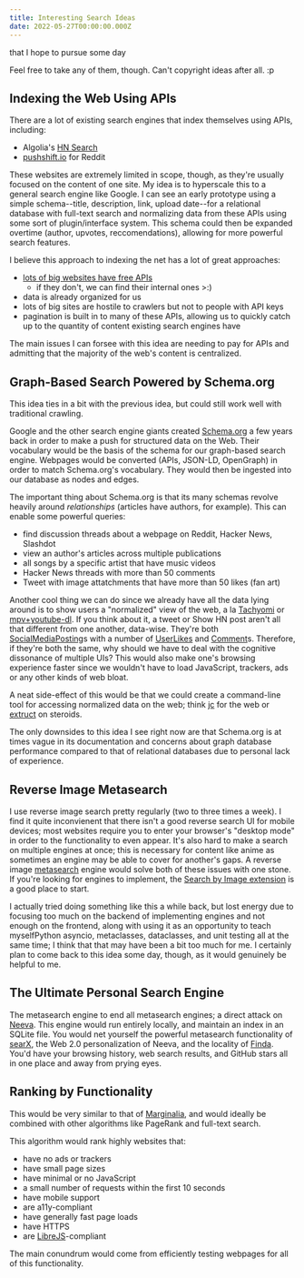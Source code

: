 ```yaml
---
title: Interesting Search Ideas
date: 2022-05-27T00:00:00.000Z
---
```

<!-- # Interesting Search Ideas -->
that I hope to pursue some day

Feel free to take any of them, though. Can't copyright ideas after all. :p

## Indexing the Web Using APIs

There are a lot of existing search engines that index themselves using APIs, including:
* Algolia's [HN Search][hn-search]
* [pushshift.io][pushshift] for Reddit

These websites are extremely limited in scope, though, as they're usually focused on
the content of one site.
My idea is to hyperscale this to a general search engine like Google.
I can see an early prototype using a simple schema--title, description,
link, upload date--for a relational database with full-text search and normalizing
data from these APIs using some sort of plugin/interface system. This schema
could then be expanded overtime (author, upvotes, reccomendations), allowing for
more powerful search features.

I believe this approach to indexing the net has a lot of great approaches:
* [lots of big websites have free APIs][public-api-lists]
	* if they don't, we can find their internal ones >:)
* data is already organized for us
* lots of big sites are hostile to crawlers but not to people with API keys
* pagination is built in to many of these APIs, allowing us to quickly catch up
to the quantity of content existing search engines have

The main issues I can forsee with this idea are needing to pay for APIs and
admitting that the majority of the web's content is centralized.

## Graph-Based Search Powered by Schema.org

This idea ties in a bit with the previous idea, but could still work well with
traditional crawling.

Google and the other search engine giants created [Schema.org][schema-org] a few
years back in order to make a push for structured data on the Web.
Their vocabulary would be the basis of the schema for our graph-based search engine.
Webpages would be converted (APIs, JSON-LD, OpenGraph) in order to match Schema.org's
vocabulary.
They would then be ingested into our database as nodes and edges.

The important thing about Schema.org is that its many schemas revolve heavily around
*relationships* (articles have authors, for example).
This can enable some powerful queries:
* find discussion threads about a webpage on Reddit, Hacker News, Slashdot
* view an author's articles across multiple publications
* all songs by a specific artist that have music videos
* Hacker News threads with more than 50 comments
* Tweet with image attatchments that have more than 50 likes (fan art)

Another cool thing we can do since we already have all the data lying around is
to show users a "normalized" view of the web, a la [Tachyomi][tachyomi]
or [mpv+youtube-dl][mpv-youtube-dl].
If you think about it, a tweet or Show HN post aren't all that different from one
another, data-wise.
They're both [SocialMediaPosting][social-media-post]s with a number of
[UserLikes][user-likes] and [Comment][comment]s.
Therefore, if they're both the same, why should we have to deal with the cognitive
dissonance of multiple UIs?
This would also make one's browsing experience faster since we wouldn't have to
load JavaScript, trackers, ads or any other kinds of web bloat.

A neat side-effect of this would be that we could create a command-line tool for
accessing normalized data on the web; think [jc][jc] for the web or
[extruct][extruct] on steroids.

The only downsides to this idea I see right now are that Schema.org is at times
vague in its documentation and concerns about graph database performance compared
to that of relational databases due to personal lack of experience.

## Reverse Image Metasearch

I use reverse image search pretty regularly (two to three times a week). I find it
quite inconvienent that there isn't a good reverse search UI for mobile devices;
most websites require you to enter your browser's "desktop mode"
in order to the functionality to even appear. It's also hard to make a search on
multiple engines at once; this is necessary for content like anime as sometimes an
engine may be able to cover for another's gaps. A reverse image
[metasearch][metasearch] engine would solve both of these issues with one stone.
If you're looking for engines to implement,
the [Search by Image extension][search-by-image] is a good place to start.

I actually tried doing something like this a while back, but lost energy due to
focusing too much on the backend of implementing engines and not enough on the frontend,
along with using it as an opportunity to teach myselfPython asyncio, metaclasses,
dataclasses, and unit testing all at the same time; I think that that may have been
a bit too much for me. I certainly plan to come back to this idea some day, though,
as it would genuinely be helpful to me.

## The Ultimate Personal Search Engine

The metasearch engine to end all metasearch engines; a direct attack on [Neeva][neeva].
This engine would run entirely locally, and maintain an index in an SQLite file.
You would net yourself the powerful metasearch functionality of [searX][searx],
the Web 2.0 personalization of Neeva, and the locality of [Finda][finda].
You'd have your browsing history, web search results, and GitHub stars all in one place
and away from prying eyes.

## Ranking by Functionality

This would be very similar to that of [Marginalia][marginalia], and would ideally be
combined with other algorithms like PageRank and full-text search.

This algorithm would rank highly websites that:
* have no ads or trackers
* have small page sizes
* have minimal or no JavaScript
* a small number of requests within the first 10 seconds
* have mobile support
* are a11y-compliant
* have generally fast page loads
* have HTTPS
* are [LibreJS][librejs]-compliant

The main conundrum would come from efficiently testing webpages for all of this
functionality.

[hn-search]: https://hn.algolia.com/
[pushshift]: https://pushshift.io/
[public-api-lists]: https://github.com/public-api-lists/public-api-lists
[schema-org]: https://schema.org/
[tachyomi]: https://tachiyomi.org/
[mpv-youtube-dl]: https://mpv.io/manual/master/#options-ytdl
[social-media-post]: https://schema.org/SocialMediaPosting
[user-likes]: https://schema.org/UserLikes
[comment]: https://schema.org/Comment
[jc]: https://github.com/kellyjonbrazil/jc
[extruct]: https://pypi.org/project/extruct/
[metasearch]: https://en.wikipedia.org/wiki/Metasearch_engine
[search-by-image]: https://github.com/dessant/search-by-image/
[searx]: https://github.com/searx/searx
[neeva]: https://neeva.com/
[finda]: https://keminglabs.com/finda/
[marginalia]: https://search.marginalia.nu/
[librejs]: https://www.gnu.org/software/librejs/
